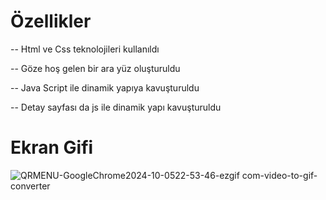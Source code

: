 # Özellikler 
-- Html ve Css teknolojileri kullanıldı 

-- Göze hoş gelen bir ara yüz oluşturuldu 

-- Java Script ile dinamik yapıya kavuşturuldu 

-- Detay sayfası da js ile dinamik yapı kavuşturuldu 

# Ekran Gifi
![QRMENU-GoogleChrome2024-10-0522-53-46-ezgif com-video-to-gif-converter](https://github.com/user-attachments/assets/7914d7fe-a8ac-4c28-8039-8258e1c5e2ce)
